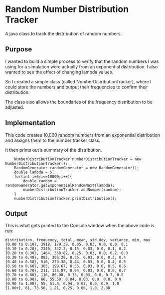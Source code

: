 # Random Number Distribution Tracker

A java class to track the distribution of random numbers.

## Purpose

I wanted to build a simple process to verify that the random numbers I was using for a simulation were actually from an exponential distribution. I also wanted
to see the effect of changing lambda values.

So I created a simple class (called NumberDistributionTracker), where I could store the numbers and output their frequencies to confirm their distribution.

The class also allows the boundaries of the frequency distribution to be adjusted.


## Implementation

This code creates 10,000 random numbers from an exponential distribution and assigns them to the number tracker class.

It then prints out a summary of the distribution.

        NumberDistributionTracker numberDistributionTracker = new NumberDistributionTracker();
        RandomGenerator randomGenerator = new RandomGenerator();
        double lambda = 5;
        for(int i=0;i<=10000;i++){
            double random = randomGenerator.getExponentialRandomNext(lambda);
            numberDistributionTracker.addNumber(random);
        }
        numberDistributionTracker.printDistribution();
        
        
## Output

This is what gets printed to the Console window when the above code is run:

```
distribution, frequency, total, mean, std_dev, variance, min, max
{0.00 to 0.10}, 3918, 179.39, 0.05, 0.03, 0.0, 0.0, 0.1
{0.10 to 0.20}, 2346, 342.3, 0.15, 0.03, 0.0, 0.1, 0.2
{0.20 to 0.30}, 1464, 358.82, 0.25, 0.03, 0.0, 0.2, 0.3
{0.30 to 0.40}, 883, 306.28, 0.35, 0.03, 0.0, 0.3, 0.4
{0.40 to 0.50}, 516, 229.38, 0.44, 0.03, 0.0, 0.4, 0.5
{0.50 to 0.60}, 365, 199.67, 0.55, 0.03, 0.0, 0.5, 0.6
{0.60 to 0.70}, 211, 135.87, 0.64, 0.03, 0.0, 0.6, 0.7
{0.70 to 0.80}, 116, 86.98, 0.75, 0.03, 0.0, 0.7, 0.8
{0.80 to 0.90}, 66, 55.59, 0.84, 0.03, 0.0, 0.8, 0.9
{0.90 to 1.00}, 55, 51.8, 0.94, 0.03, 0.0, 0.9, 1.0
{1.00+}, 61, 73.56, 1.21, 0.25, 0.06, 1.0, 2.38
```
